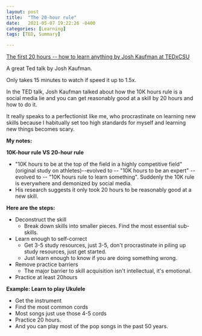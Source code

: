 ```yaml
---
layout: post
title:  "The 20-hour rule"
date:   2021-05-07 19:22:26 -0400
categories: [Learning]
tags: [TED, Summary]

---
```


 [The first 20 hours -- how to learn anything by Josh Kaufman at TEDxCSU](https://www.youtube.com/watch?v=5MgBikgcWnY) 

A great Ted talk by Josh Kaufman.

Only takes 15 minutes to watch if speed it up to 1.5x. 

In the TED talk, Josh Kaufman talked about how the 10K hours rule is a social media lie and you can get reasonably good at a skill by 20 hours and how to do it.

It really speaks to a perfectionist like me, who procrastinate on learning new skills because I habitually set too high standards for myself and learning new things becomes scary. 

**My notes:**

**10K-hour rule VS 20-hour rule**

- "10K hours to be at the top of the field in a highly competitive field" (original study on athletes)--evolved to -- "10K hours to be an expert" --evolved to -- "10K hours rule to learn something". Suddenly the 10K rule is everywhere and demonized by social media.
- His research suggests it only took 20 hours to be reasonably good at a new skill.

**Here are the steps:**

- Deconstruct the skill
  - Break down skills into smaller pieces. Find the most essential sub-skills.
- Learn enough to self-correct
  - Get 3-5 study resources, just 3-5, don't procrastinate in piling up study resources, just get started.
  - Just learn enough to know if you are doing something wrong.
- Remove practice barriers
  - The major barrier to skill acquisition isn't intellectual, it's emotional. 
- Practice at least 20hours

**Example: Learn to play Ukulele**

- Get the instrument
- Find the most common cords
- Most songs just use those 4-5 cords
- Practice 20 hours.
- And you can play most of the pop songs in the past 50 years.